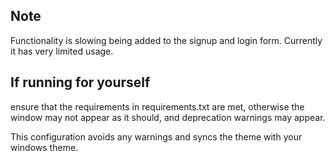 ## Note
Functionality is slowing being added to the signup and login form. Currently it has very limited usage.

## If running for yourself
ensure that the requirements in requirements.txt are met, otherwise the window may not appear as it should, and deprecation warnings may appear. 

This configuration avoids any warnings and syncs the theme with your windows theme.

